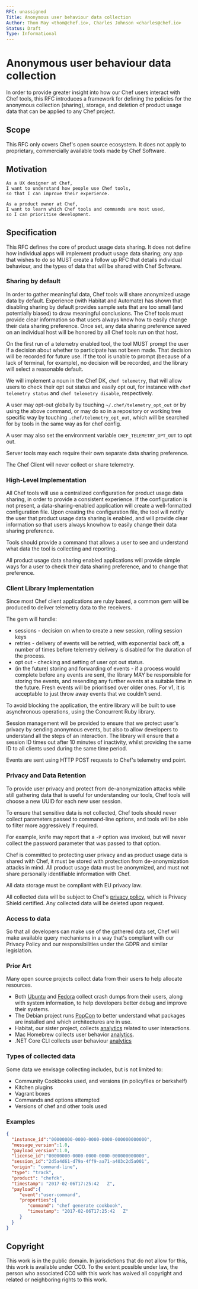 ```yaml
---
RFC: unassigned
Title: Anonymous user behaviour data collection
Author: Thom May <thom@chef.io>, Charles Johnson <charles@chef.io>
Status: Draft
Type: Informational
---
```


# Anonymous user behaviour data collection

In order to provide greater insight into how our Chef users interact with Chef
tools, this RFC introduces a framework for defining the policies for the
anonymous collection (sharing), storage, and deletion of product usage data
that can be applied to any Chef project.

## Scope

This RFC only covers Chef's open source ecosystem. It does not apply to proprietary,
commercially available tools made by Chef Software.

## Motivation

    As a UX designer at Chef,
    I want to understand how people use Chef tools,
    so that I can improve their experience.

    As a product owner at Chef,
    I want to learn which Chef tools and commands are most used,
    so I can prioritise development.

## Specification

This RFC defines the core of product usage data sharing. It does not define how
individual apps will implement product usage data sharing; any app that
wishes to do so MUST create a follow up RFC that details individual behaviour,
and the types of data that will be shared with Chef Software.

### Sharing by default

In order to gather meaningful data, Chef tools will share anonymized usage data
by default. Experience (with Habitat and Automate) has shown that disabling
sharing by default provides sample sets that are too small (and potentially
biased) to draw meaningful conclusions.  The Chef tools must provide clear
information so that users always know how to easily change their data sharing
preference. Once set, any data sharing preference saved on an individual host
will be honored by all Chef tools run on that host.

On the first run of a telemetry enabled tool, the tool MUST prompt the
user if a decision about whether to participate has not been made. That
decision will be recorded for future use. If the tool is unable to prompt
(because of a lack of terminal, for example), no decision will be recorded,
and the library will select a reasonable default.

We will implement a noun in the Chef DK, `chef telemetry`, that will
allow users to check their opt out status and easily opt out, for
instance with `chef telemetry status` and `chef telemetry disable`,
respectively.

A user may opt-out globally by touching `~/.chef/telemetry_opt_out` or
by using the above command, or may do so in a repository or working tree
specific way by touching `.chef/telemetry_opt_out`, which will be
searched for by tools in the same way as for chef config.

A user may also set the environment variable `CHEF_TELEMETRY_OPT_OUT` to
opt out.

Server tools may each require their own separate data sharing preference.

The Chef Client will never collect or share telemetry.

### High-Level Implementation

All Chef tools will use a centralized configuration for product usage data
sharing, in order to provide a consistent experience. If the configuration is
not present, a data-sharing-enabled application will create a well-formatted
configuration file. Upon creating the configuration file, the tool will notify
the user that product usage data sharing is enabled, and will provide clear
information so that users always knowhow to easily change their data sharing
preference.

Tools should provide a command that allows a user to see and understand
what data the tool is collecting and reporting.

All product usage data sharing enabled applications will provide simple ways
for a user to check their data sharing preference, and to change that
preference.

### Client Library Implementation

Since most Chef client applications are ruby based, a common gem will be
produced to deliver telemetry data to the receivers.

The gem will handle:
  * sessions - decision on when to create a new session, rolling session
  keys
  * retries - delivery of events will be retried, with exponential back
  off, a number of times before telemetry delivery is disabled for the
  duration of the process.
  * opt out - checking and setting of user opt out status.
  * (in the future) storing and forwarding of events - if a process would complete before any events
  are sent, the library MAY be responsible for storing the events, and
  resending any further events at a suitable time in the future. Fresh
  events will be prioritised over older ones. For v1, it is acceptable
  to just throw away events that we couldn't send.

To avoid blocking the application, the entire library will be built to
use asynchronous operations, using the Concurrent Ruby library.

Session management will be provided to ensure that we protect user's
privacy by sending anonymous events, but also to allow developers to
understand all the steps of an interaction. The library will ensure that
a session ID times out after 10 minutes of inactivity, whilst providing
the same ID to all clients used during the same time period.

Events are sent using HTTP POST requests to Chef's telemetry end point. 

### Privacy and Data Retention

To provide user privacy and protect from de-anonymization attacks while still
gathering data that is useful for understanding our tools, Chef tools
will choose a new UUID for each new user session.

To ensure that sensitive data is not collected, Chef tools should never
collect parameters passed to command-line options, and tools will be able to
filter more aggressively if required.

For example, knife may report that a `-P` option was invoked, but will never
collect the password parameter that was passed to that option.

Chef is committed to protecting user privacy and as product usage data is
shared with Chef, it must be stored with protection from de-anonymization
attacks in mind. All product usage data must be anonymized, and must not
share personally identifiable information with Chef.

All data storage must be compliant with EU privacy law.

All collected data will be subject to Chef's [privacy policy](https://www.chef.io/privacy-policy/),
which is Privacy Shield certified. Any collected data will be deleted upon
request.

### Access to data

So that all developers can make use of the gathered data set, Chef will make
available query mechanisms in a way that's compliant with our Privacy
Policy and our responsibilities under the GDPR and similar legislation.

### Prior Art

Many open source projects collect data from their users to help allocate
resources. 
* Both [Ubuntu](https://wiki.ubuntu.com/Apport) and
[Fedora](https://retrace.fedoraproject.org/) collect crash dumps from their
users, along with system information, to help developers better debug and
improve their systems. 
* The Debian project runs [PopCon](https://popcon.debian.org/) to better
understand what packages are installed and which architectures are in
use.
* Habitat, our sister project, collects [analytics](https://www.habitat.sh/docs/about-analytics/)
related to user interactions.
* Mac Homebrew collects user behavior [analytics](https://github.com/Homebrew/brew/blob/master/docs/Analytics.md).
* .NET Core CLI collects user behaviour [analytics](https://blogs.msdn.microsoft.com/dotnet/2017/07/21/what-weve-learned-from-net-core-sdk-telemetry/)

### Types of collected data

Some data we envisage collecting includes, but is not limited to:

 - Community Cookbooks used, and versions (in policyfiles or berkshelf)
 - Kitchen plugins
 - Vagrant boxes
 - Commands and options attempted
 - Versions of chef and other tools used

### Examples

```json
{
  "instance_id":"00000000-0000-0000-0000-000000000000",
  "message_version":1.0,
  "payload_version":1.0,
  "license_id":"00000000-0000-0000-0000-000000000000",
  "session_id":"2d5a4d61-d79a-4ff9-aa71-a403c2d5a001",
  "origin": "command-line",
  "type": "track",
  "product": "chefdk",
  "timestamp": "2017-02-06T17:25:42   Z",
  "payload":{  
     "event":"user-command",
     "properties":{  
        "command": "chef generate cookbook",
        "timestamp": "2017-02-06T17:25:42   Z"
     }
  } 
}
```

## Copyright

This work is in the public domain. In jurisdictions that do not allow for this,
this work is available under CC0. To the extent possible under law, the person
who associated CC0 with this work has waived all copyright and related or
neighboring rights to this work.
